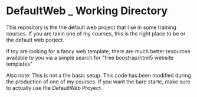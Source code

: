 # DefaultWeb _ Working Directory
This repository is the the default web project that I se in some training courses.
If you are takin one of my courses, this is the right place to be or the default web porject.

If toy are looking for a fancy web template, there are much better resources available to you via a simple search for "free boostrap/html5 website templates"

Also note: This is not a the basic setup. This code has been modified during the production of one of my courses. If you want the bare starte, make sure to actually use the DefaultWeb Proyect.
